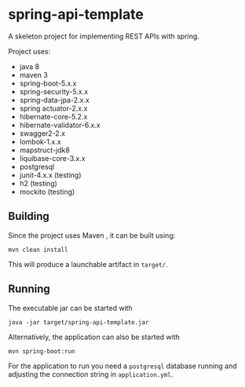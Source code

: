 # spring-api-template

A skeleton project for implementing REST APIs with spring.

Project uses:
* java 8
* maven 3
* spring-boot-5.x.x
* spring-security-5.x.x
* spring-data-jpa-2.x.x
* spring actuator-2.x.x
* hibernate-core-5.2.x
* hibernate-validator-6.x.x
* swagger2-2.x
* lombok-1.x.x
* mapstruct-jdk8
* liquibase-core-3.x.x
* postgresql 
* junit-4.x.x (testing)
* h2 (testing)
* mockito (testing)

## Building
Since the project uses Maven , it can be built using:

```mvn clean install```

This will produce a launchable artifact in `target/`.

## Running
The executable jar can be started with

```java -jar target/spring-api-template.jar```

Alternatively, the application can also be started with

```mvn spring-boot:run```

For the application to run you need a `postgresql` database running and adjusting the connection string in `application.yml`.
